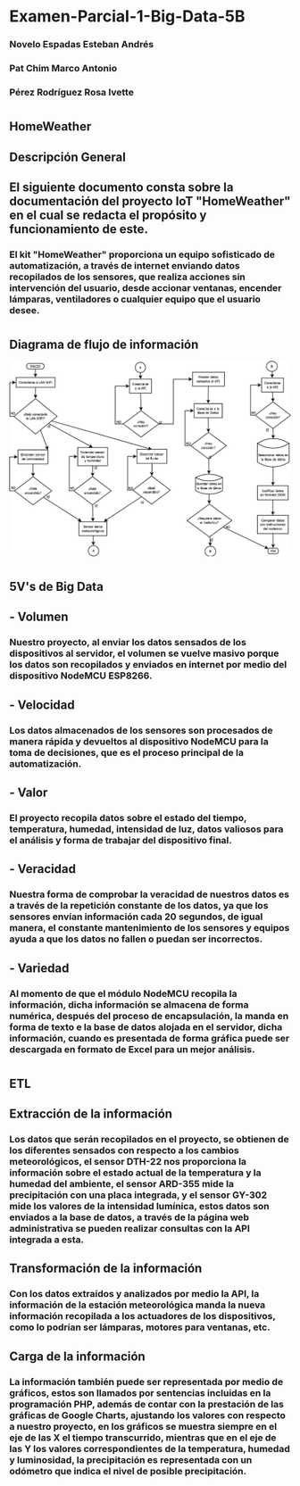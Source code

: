 # Examen-Parcial-1-Big-Data-5B
### Novelo Espadas Esteban Andrés
### Pat Chim Marco Antonio
### Pérez Rodríguez Rosa Ivette
#
## HomeWeather
## Descripción General
## El siguiente documento consta sobre la documentación del proyecto IoT "HomeWeather" en el cual se redacta el propósito y funcionamiento de este.
### El kit "HomeWeather" proporciona un equipo sofisticado de automatización, a través de internet enviando datos recopilados de los sensores, que realiza acciones sin intervención del usuario, desde accionar ventanas, encender lámparas, ventiladores o cualquier equipo que el usuario desee.
#
## Diagrama de flujo de información
![flujograma](img/diagramaflujo.png)
#
## 5V's de Big Data
## - Volumen
### Nuestro proyecto, al enviar los datos sensados de los dispositivos al servidor, el volumen se vuelve masivo porque los datos son recopilados y enviados en internet por medio del dispositivo NodeMCU ESP8266.
## - Velocidad
### Los datos almacenados de los sensores son procesados de manera rápida y devueltos al dispositivo NodeMCU para la toma de decisiones, que es el proceso principal de la automatización.
## - Valor
### El proyecto recopila datos sobre el estado del tiempo, temperatura, humedad, intensidad de luz, datos valiosos para el análisis y forma de trabajar del dispositivo final.
## - Veracidad
### Nuestra forma de comprobar la veracidad de nuestros datos es a través de la repetición constante de los datos, ya que los sensores envían información cada 20 segundos, de igual manera, el constante mantenimiento de los sensores y equipos ayuda a que los datos no fallen o puedan ser incorrectos.
## - Variedad
### Al momento de que el módulo NodeMCU recopila la información, dicha información se almacena de forma numérica, después del proceso de encapsulación, la manda en forma de texto e la base de datos alojada en el servidor, dicha información, cuando es presentada de forma gráfica puede ser descargada en formato de Excel para un mejor análisis.
#
## ETL
## Extracción de la información
### Los datos que serán recopilados en el proyecto, se obtienen de los diferentes sensados con respecto a los cambios meteorológicos, el sensor DTH-22 nos proporciona la información sobre el estado actual de la temperatura y la humedad del ambiente, el sensor ARD-355 mide la precipitación con una placa integrada, y el sensor GY-302 mide los valores de la intensidad lumínica, estos datos son enviados a la base de datos, a través de la página web administrativa se pueden realizar consultas con la API integrada a esta.
## Transformación de la información
### Con los datos extraídos y analizados por medio la API, la información de la estación meteorológica manda la nueva información recopilada a los actuadores de los dispositivos, como lo podrían ser lámparas, motores para ventanas, etc.
## Carga de la información
### La información también puede ser representada por medio de gráficos, estos son llamados por sentencias incluidas en la programación PHP, además de contar con la prestación de las gráficas de Google Charts, ajustando los valores con respecto a nuestro proyecto, en los gráficos se muestra siempre en el eje de las X el tiempo transcurrido, mientras que en el eje de las Y los valores correspondientes de la temperatura, humedad y luminosidad, la precipitación es representada con un odómetro que indica el nivel de posible precipitación.
